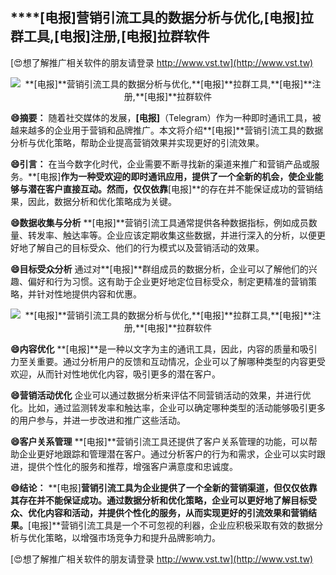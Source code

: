 ## ****[电报]**营销引流工具的数据分析与优化,**[电报]**拉群工具,**[电报]**注册,**[电报]**拉群软件**

[😍想了解推广相关软件的朋友请登录 http://www.vst.tw](http://www.vst.tw)

 <center><img src="https://vst.tw/MP4/tuiguang/png/8.png" alt="**[电报]**营销引流工具的数据分析与优化,**[电报]**拉群工具,**[电报]**注册,**[电报]**拉群软件"></center>

**😄摘要：**
随着社交媒体的发展，**[电报]**（Telegram）作为一种即时通讯工具，被越来越多的企业用于营销和品牌推广。本文将介绍**[电报]**营销引流工具的数据分析与优化策略，帮助企业提高营销效果并实现更好的引流效果。

**😄引言：**
在当今数字化时代，企业需要不断寻找新的渠道来推广和营销产品或服务。**[电报]**作为一种受欢迎的即时通讯应用，提供了一个全新的机会，使企业能够与潜在客户直接互动。然而，仅仅依靠**[电报]**的存在并不能保证成功的营销结果，因此，数据分析和优化策略成为关键。

**😄数据收集与分析**
**[电报]**营销引流工具通常提供各种数据指标，例如成员数量、转发率、触达率等。企业应该定期收集这些数据，并进行深入的分析，以便更好地了解自己的目标受众、他们的行为模式以及营销活动的效果。

**😄目标受众分析**
通过对**[电报]**群组成员的数据分析，企业可以了解他们的兴趣、偏好和行为习惯。这有助于企业更好地定位目标受众，制定更精准的营销策略，并针对性地提供内容和优惠。

 <center><img src="https://vst.tw/MP4/tuiguang/png/3.png" alt="**[电报]**营销引流工具的数据分析与优化,**[电报]**拉群工具,**[电报]**注册,**[电报]**拉群软件"></center>

**😄内容优化**
**[电报]**是一种以文字为主的通讯工具，因此，内容的质量和吸引力至关重要。通过分析用户的反馈和互动情况，企业可以了解哪种类型的内容更受欢迎，从而针对性地优化内容，吸引更多的潜在客户。

**😄营销活动优化**
企业可以通过数据分析来评估不同营销活动的效果，并进行优化。比如，通过监测转发率和触达率，企业可以确定哪种类型的活动能够吸引更多的用户参与，并进一步改进和推广这些活动。

**😄客户关系管理**
**[电报]**营销引流工具还提供了客户关系管理的功能，可以帮助企业更好地跟踪和管理潜在客户。通过分析客户的行为和需求，企业可以实时跟进，提供个性化的服务和推荐，增强客户满意度和忠诚度。

**😄结论：**
**[电报]**营销引流工具为企业提供了一个全新的营销渠道，但仅仅依靠其存在并不能保证成功。通过数据分析和优化策略，企业可以更好地了解目标受众、优化内容和活动，并提供个性化的服务，从而实现更好的引流效果和营销结果。**[电报]**营销引流工具是一个不可忽视的利器，企业应积极采取有效的数据分析与优化策略，以增强市场竞争力和提升品牌影响力。

[😍想了解推广相关软件的朋友请登录 http://www.vst.tw](http://www.vst.tw)



